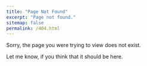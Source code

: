 ```yaml
---
title: "Page Not Found"
excerpt: "Page not found."
sitemap: false
permalink: /404.html
---
```


Sorry, the page you were trying to view does not exist.

Let me know, if you think that it should be here.

<div id="wb404"/>
<script src="https://archive.org/web/wb404.js"> </script>
